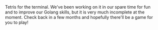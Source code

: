 Tetris for the terminal. We've been working on it in our spare time for fun and to improve our Golang skills, but it is very much incomplete at the moment. Check back in a few months and hopefully there'll be a game for you to play!

